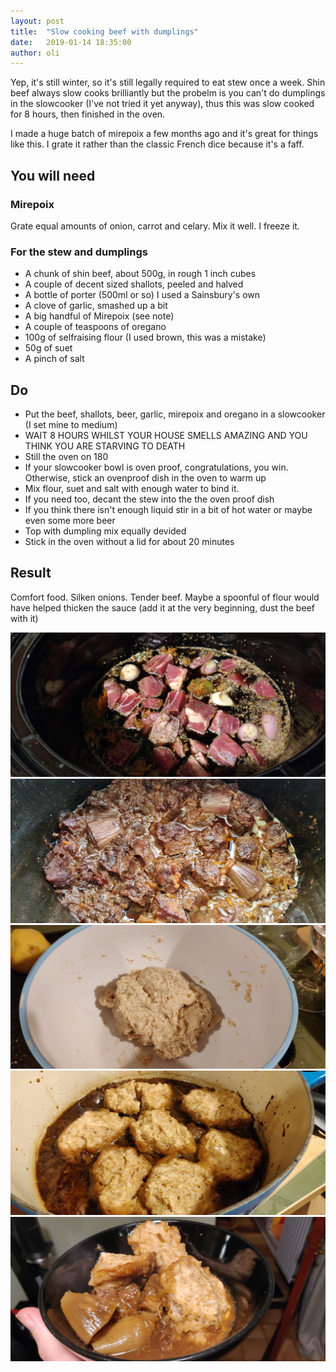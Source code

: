 ```yaml
---
layout: post
title:  "Slow cooking beef with dumplings"
date:   2019-01-14 18:35:00
author: oli
---
```


Yep, it's still winter, so it's still legally required to eat stew once a week.  Shin beef always slow cooks brilliantly but the probelm is you can't do dumplings in the slowcooker (I've not tried it yet anyway), thus this was slow cooked for 8 hours, then finished in the oven.

I made a huge batch of mirepoix a few months ago and it's great for things like this.  I grate it rather than the classic French dice because it's a faff.


## You will need

### Mirepoix

Grate equal amounts of onion, carrot and celary.  Mix it well.  I freeze it.


### For the stew and dumplings

* A chunk of shin beef, about 500g, in rough 1 inch cubes
* A couple of decent sized shallots, peeled and halved
* A bottle of porter (500ml or so) I used a Sainsbury's own
* A clove of garlic, smashed up a bit
* A big handful of Mirepoix (see note)
* A couple of teaspoons of oregano
* 100g of selfraising flour (I used brown, this was a mistake)
* 50g of suet
* A pinch of salt

## Do

* Put the beef, shallots, beer, garlic, mirepoix and oregano in a slowcooker (I set mine to medium)
* WAIT 8 HOURS WHILST YOUR HOUSE SMELLS AMAZING AND YOU THINK YOU ARE STARVING TO DEATH
* Still the oven on 180
* If your slowcooker bowl is oven proof, congratulations, you win.  Otherwise, stick an ovenproof dish in the oven to warm up
* Mix flour, suet and salt with enough water to bind it.
* If you need too, decant the stew into the the oven proof dish 
* If you think there isn't enough liquid stir in a bit of hot water or maybe even some more beer
* Top with dumpling mix equally devided
* Stick in the oven without a lid for about 20 minutes


## Result

Comfort food.  Silken onions.  Tender beef.  Maybe a spoonful of flour would have helped thicken the sauce (add it at the very beginning, dust the beef with it)

![Before turning the slowcooker on](/images/slow-beef-dumplings/slow-beef-dumplings-1.jpg)
![8 hours later](/images/slow-beef-dumplings/slow-beef-dumplings-2.jpg)
![Dumpling mix](/images/slow-beef-dumplings/slow-beef-dumplings-3.jpg)
![Fresh from the oven](/images/slow-beef-dumplings/slow-beef-dumplings-4.jpg)
![GET IN MY FACE](/images/slow-beef-dumplings/slow-beef-dumplings-5.jpg)